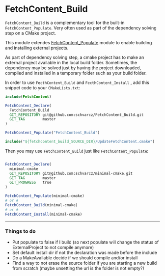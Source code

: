 # FetchContent_Build

`FetchContent_Build` is a complementary tool for the built-in `FetchContent_Populate`.
Very often used as part of the dependency solving step on a CMake project.

This module extendes [FetchContent_Populate](https://cmake.org/cmake/help/latest/module/FetchContent.html) module to enable building and installing external projects.

As part of dependency solving step, a cmake project has to make an external project available in the local build folder.
Sometimes, the dependency may be solved just by having the project downloaded, compiled and installed in a temporary folder such as your build folder. 


In order to use `FecthContent_Build` and `FecthContent_Install` , add this snippet code to your `CMakeLists.txt`: 

```cmake
include(FetchContent)

FetchContent_Declare(
  FetchContent_Build
  GIT_REPOSITORY git@github.com:schvarcz/FetchContent_Build.git
  GIT_TAG        master
)

FetchContent_Populate("FetchContent_Build")

include("${fetchcontent_build_SOURCE_DIR}/UpdateFetchContent.cmake")
```

Then you may use `FetchContent_Build` just like `FetchContent_Populate`:

```cmake

FetchContent_Declare(
  minimal-cmake
  GIT_REPOSITORY git@github.com:schvarcz/minimal-cmake.git
  GIT_TAG        master
  GIT_PROGRESS   true
)

FetchContent_Populate(minimal-cmake)
# or #
FetchContent_Build(minimal-cmake)
# or #
FetchContent_Install(minimal-cmake)
```

----
### Things to do

- Put populate to false if I build (so next populate will change the status of ExternalProject to not compile anymore)
- Set default install dir if not the declaration was made before the include
- Do a MakeAvailable decide if we should compile and/or install
- Find a way to not erase the source folder if you are starting a new build from scratch (maybe unsetting the url is the folder is not empty?)